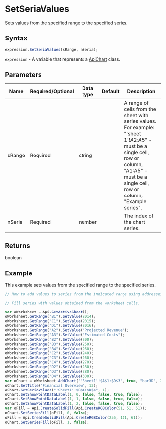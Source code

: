 # SetSeriaValues

Sets values from the specified range to the specified series.

## Syntax

```javascript
expression.SetSeriaValues(sRange, nSeria);
```

`expression` - A variable that represents a [ApiChart](../ApiChart.md) class.

## Parameters

| **Name** | **Required/Optional** | **Data type** | **Default** | **Description** |
| ------------- | ------------- | ------------- | ------------- | ------------- |
| sRange | Required | string |  | A range of cells from the sheet with series values. For example: "'sheet 1'!$A$2:$A$5" - must be a single cell, row or column, "A1:A5" - must be a single cell, row or column, "Example series". |
| nSeria | Required | number |  | The index of the chart series. |

## Returns

boolean

## Example

This example sets values from the specified range to the specified series.

```javascript editor-xlsx
// How to add values to series from the indicated range using addresses.

// Fill series with values obtained from the worksheet cells.

var oWorksheet = Api.GetActiveSheet();
oWorksheet.GetRange("B1").SetValue(2014);
oWorksheet.GetRange("C1").SetValue(2015);
oWorksheet.GetRange("D1").SetValue(2016);
oWorksheet.GetRange("A2").SetValue("Projected Revenue");
oWorksheet.GetRange("A3").SetValue("Estimated Costs");
oWorksheet.GetRange("B2").SetValue(200);
oWorksheet.GetRange("B3").SetValue(250);
oWorksheet.GetRange("B4").SetValue(260);
oWorksheet.GetRange("C2").SetValue(240);
oWorksheet.GetRange("C3").SetValue(260);
oWorksheet.GetRange("C4").SetValue(270);
oWorksheet.GetRange("D2").SetValue(280);
oWorksheet.GetRange("D3").SetValue(280);
oWorksheet.GetRange("D4").SetValue(300);
var oChart = oWorksheet.AddChart("'Sheet1'!$A$1:$D$3", true, "bar3D", 2, 100 * 36000, 70 * 36000, 0, 2 * 36000, 7, 3 * 36000);
oChart.SetTitle("Financial Overview", 13);
oChart.SetSeriaValues("'Sheet1'!$B$4:$D$4", 1);
oChart.SetShowPointDataLabel(1, 0, false, false, true, false);
oChart.SetShowPointDataLabel(1, 1, false, false, true, false);
oChart.SetShowPointDataLabel(1, 2, false, false, true, false);
var oFill = Api.CreateSolidFill(Api.CreateRGBColor(51, 51, 51));
oChart.SetSeriesFill(oFill, 0, false);
oFill = Api.CreateSolidFill(Api.CreateRGBColor(255, 111, 61));
oChart.SetSeriesFill(oFill, 1, false);
```

